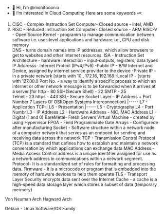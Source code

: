- 👋 Hi, I’m @mohitpoonia
- 👀 I’m interested in Cloud Computing
Here are some keywords 🗝️:

1. CISC - Complex Instruction Set Computer- Closed source - intel, AMD
2. RISC - Reduced Instruction Set Computer- Closed source - ARM
RISC-V  - Open Source
Kernel - programm to manage communication between software i.e. user-level applications and hardware i.e., CPU and disk memory  
DNS - turns domain names into IP addresses, which allow browsers to get to websites and other internet resources.
ISA - Instruction Set Architecture - hardware interaction - input-outputs, registers, data types
IP Addresss- Internet Protcol
 (IPv4,IPv6)     -Public IP - B/W Internet and Device, assigned by internet 
                              service provider to the device 
                 -Private IP - in a private network [starts with 10., 172.16, 192.168
                 -Local IP - [starts with 127.00.0
Port No. - a way to identify a specific process to which an internet or other network message is to be forwarded when it arrives at a server.[for http - 80
                     SSH(Secure Shell) - 22
                     SMTP - 25  
                     Telnet - 23
                     https - 443
SSL- Secure Socket Layer - IP Address + Port Number
7 Layers Of OSI(Open Systems Interconnection)
                   |----- L7 - Application
               TCP-|      L6 - Presentation
                   |----- L5 - Cryptography
                         L4 - Port Numbr
                         L3 - IP Address
                         L2 - Hardware Address - NIC, MAC Address
                         L1 - Digital (1 and 0)
BareMetal- Fresh Servers
Virtual Machine - created by using Hypervisor
FPGA - Field Programmable Gate Arrays  - Configurede after manufacturing
Socket - Software structure within a network node of a computer network that serves as an endpoint for sending and receiving data across the network
TCP - Transmission Control Protocol (TCP) is a standard that defines how to establish and maintain a network conversation by which applications can exchange data
MAC Address - Media Access Control address is a unique identifier assigned for use as a network address in communications within a network segment.
Protocol- It is a standardized set of rules for formatting and processing data.
Firmware - It is a microcode or program that is embedded into the memory of hardware devices to help them operate
TLS - Transport Layer Security encrypts data sent over the Internet
Cache - a cache is a high-speed data storage layer which stores a subset of data (temporary mermory)

Von Neuman Arch
Hagward Arch

Debian - Linux Software/OS Family

